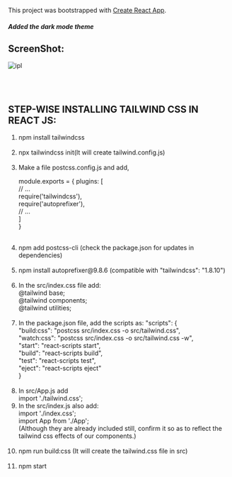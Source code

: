 This project was bootstrapped with [Create React App](https://github.com/facebook/create-react-app).

<h5>Added the dark mode theme</h5>

## ScreenShot:

![ipl](https://user-images.githubusercontent.com/36128196/94192393-85375180-fecc-11ea-9a46-f61cc35fb1b1.png)

</br></br><h2>STEP-WISE INSTALLING TAILWIND CSS IN REACT JS:</h2>

<ol>
    <li>npm install tailwindcss</li></br>
    <li>npx tailwindcss init(It will create tailwind.config.js)</li></br>
    <li>Make a file postcss.config.js and add,
	
<p>module.exports = {
  plugins: [ </br>
    // ...</br>
    require('tailwindcss'),</br>
    require('autoprefixer'),</br>
    // ...</br>
  ]</br>
}</p></li></br>
    <li>npm add postcss-cli (check the package.json for updates in dependencies)</li></br>
    <li>npm install autoprefixer@9.8.6  (compatible with "tailwindcss": "1.8.10")</li></br>
    <li>In the src/index.css file add:</br>
	@tailwind base;</br>
	@tailwind components;</br>
	@tailwind utilities;</br>
    </li></br>
    <li>In the package.json file, add the scripts as:
"scripts": {</br>
    "build:css": "postcss src/index.css -o src/tailwind.css",</br>
    "watch:css": "postcss src/index.css -o src/tailwind.css -w",</br>
    "start": "react-scripts start",</br>
    "build": "react-scripts build",</br>
    "test": "react-scripts test",</br>
    "eject": "react-scripts eject"</br>
  }</li></br>
    <li>In src/App.js add </br>
	import './tailwind.css';</li>
    <li>In the src/index.js also add:</br>
	import './index.css';</br>
	import App from './App';</br>
(Although they are already included still, confirm it so as to reflect the tailwind css effects of our components.)
</li></br>
    <li>npm run build:css (It will create the tailwind.css file in src)</li></br>
    <li>npm start</li></br></br>
</ol>
